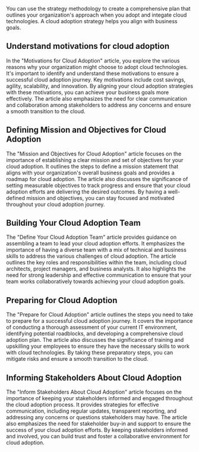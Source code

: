You can use the strategy methodology to create a comprehensive plan that outlines your organization's approach when you adopt and integate cloud technologies. A cloud adoption strategy helps you align with business goals.

## Understand motivations for cloud adoption
In the "Motivations for Cloud Adoption" article, you explore the various reasons why your organization might choose to adopt cloud technologies. It's important to identify and understand these motivations to ensure a successful cloud adoption journey. Key motivations include cost savings, agility, scalability, and innovation. By aligning your cloud adoption strategies with these motivations, you can achieve your business goals more effectively. The article also emphasizes the need for clear communication and collaboration among stakeholders to address any concerns and ensure a smooth transition to the cloud.

## Defining Mission and Objectives for Cloud Adoption
The "Mission and Objectives for Cloud Adoption" article focuses on the importance of establishing a clear mission and set of objectives for your cloud adoption. It outlines the steps to define a mission statement that aligns with your organization's overall business goals and provides a roadmap for cloud adoption. The article also discusses the significance of setting measurable objectives to track progress and ensure that your cloud adoption efforts are delivering the desired outcomes. By having a well-defined mission and objectives, you can stay focused and motivated throughout your cloud adoption journey.

## Building Your Cloud Adoption Team
The "Define Your Cloud Adoption Team" article provides guidance on assembling a team to lead your cloud adoption efforts. It emphasizes the importance of having a diverse team with a mix of technical and business skills to address the various challenges of cloud adoption. The article outlines the key roles and responsibilities within the team, including cloud architects, project managers, and business analysts. It also highlights the need for strong leadership and effective communication to ensure that your team works collaboratively towards achieving your cloud adoption goals.

## Preparing for Cloud Adoption
The "Prepare for Cloud Adoption" article outlines the steps you need to take to prepare for a successful cloud adoption journey. It covers the importance of conducting a thorough assessment of your current IT environment, identifying potential roadblocks, and developing a comprehensive cloud adoption plan. The article also discusses the significance of training and upskilling your employees to ensure they have the necessary skills to work with cloud technologies. By taking these preparatory steps, you can mitigate risks and ensure a smooth transition to the cloud.

## Informing Stakeholders About Cloud Adoption
The "Inform Stakeholders About Cloud Adoption" article focuses on the importance of keeping your stakeholders informed and engaged throughout the cloud adoption process. It provides strategies for effective communication, including regular updates, transparent reporting, and addressing any concerns or questions stakeholders may have. The article also emphasizes the need for stakeholder buy-in and support to ensure the success of your cloud adoption efforts. By keeping stakeholders informed and involved, you can build trust and foster a collaborative environment for cloud adoption.